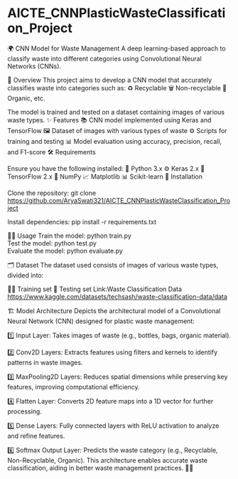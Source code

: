 # AICTE_CNNPlasticWasteClassification_Project

🌍 CNN Model for Waste Management
A deep learning-based approach to classify waste into different categories using Convolutional Neural Networks (CNNs).


📝 Overview
This project aims to develop a CNN model that accurately classifies waste into categories such as:
♻️ Recyclable
🗑️ Non-recyclable
🍃 Organic, etc.


The model is trained and tested on a dataset containing images of various waste types.
✨ Features
📚 CNN model implemented using Keras and TensorFlow
🖼️ Dataset of images with various types of waste
⚙️ Scripts for training and testing
📊 Model evaluation using accuracy, precision, recall, and F1-score
🛠️ Requirements


Ensure you have the following installed:
🐍 Python 3.x
⚙️ Keras 2.x
🧠 TensorFlow 2.x
🔢 NumPy
📈 Matplotlib
📊 Scikit-learn
🚀 Installation

Clone the repository:
git clone https://github.com/AryaSwati321/AICTE_CNNPlasticWasteClassification_Project

Install dependencies:
pip install -r requirements.txt  


🏃‍♂️ Usage
Train the model:
python train.py  
Test the model:
python test.py  
Evaluate the model:
python evaluate.py  


🗂️ Dataset
The dataset used consists of images of various waste types, divided into:

🏋️‍♂️ Training set
🧪 Testing set
Link:Waste Classification Data
https://www.kaggle.com/datasets/techsash/waste-classification-data/data


🏗️ Model Architecture
 Depicts the architectural model of a Convolutional Neural Network (CNN) designed for plastic waste management:

1️⃣ Input Layer: Takes images of waste (e.g., bottles, bags, organic material).

2️⃣ Conv2D Layers: Extracts features using filters and kernels to identify patterns in waste images.

3️⃣ MaxPooling2D Layers: Reduces spatial dimensions while preserving key features, improving computational efficiency.

4️⃣ Flatten Layer: Converts 2D feature maps into a 1D vector for further processing.

5️⃣ Dense Layers: Fully connected layers with ReLU activation to analyze and refine features.

6️⃣ Softmax Output Layer: Predicts the waste category (e.g., Recyclable, Non-Recyclable, Organic).
This architecture enables accurate waste classification, aiding in better waste management practices. 🚮✨
